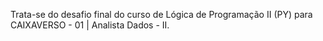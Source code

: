 Trata-se do desafio final do curso de Lógica de Programação II (PY) para CAIXAVERSO - 01 | Analista Dados - II.
